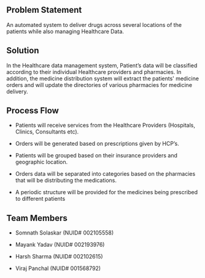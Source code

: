 ## Problem Statement
   An automated system to deliver drugs across several locations of the patients while also managing Healthcare Data.

## Solution
   In the Healthcare data management system, Patient’s data will be classified according to their individual Healthcare providers and pharmacies. In addition, the medicine     distribution system will extract the patients' medicine orders and will update the directories of various pharmacies for medicine delivery.

## Process Flow

  * Patients will receive services from the Healthcare Providers (Hospitals, Clinics, Consultants etc).

  * Orders will be generated based on prescriptions given by HCP’s.

  * Patients will be grouped based on their insurance providers and geographic location.

  * Orders data will be separated into categories based on the pharmacies that will be distributing the
  medications.

  * A periodic structure will be provided for the medicines being prescribed to different patients

## Team Members

  *	Somnath Solaskar (NUID# 002105558)

  *	Mayank Yadav     (NUID# 002193976)

  *	Harsh Sharma     (NUID# 002102615)

  *	Viraj Panchal    (NUID# 001568792)


